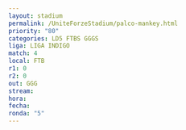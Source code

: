 ```yaml
---
layout: stadium
permalink: /UniteForzeStadium/palco-mankey.html
priority: "80"
categories: LD5 FTBS GGGS
liga: LIGA INDIGO
match: 4
local: FTB
r1: 0
r2: 0
out: GGG
stream: 
hora: 
fecha: 
ronda: "5"
---
```


